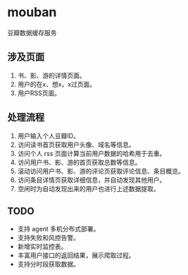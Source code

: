 # mouban

豆瓣数据缓存服务

## 涉及页面

1. 书、影、游的详情页面。
2. 用户的在x、想x，x过页面。
3. 用户RSS页面。

## 处理流程
1. 用户输入个人豆瓣ID。
2. 访问读书首页获取用户头像、域名等信息。
3. 访问个人 rss 页面计算当前用户数据的哈希用于去重。
4. 访问用户书、影、游的首页获取总数等信息。
5. 滚动访问用户书、影、游的评论页获取评论信息、条目概览。
6. 访问条目详情页获取详细信息，并自动发现其他用户。
7. 空闲时为自动发现出来的用户也进行上述数据提取。

## TODO
* 支持 agent 多机分布式部署。
* 支持失败和风控告警。
* 新增实时监控表。
* 丰富用户接口的返回结果，展示爬取过程。
* 支持分时段获取数据。
